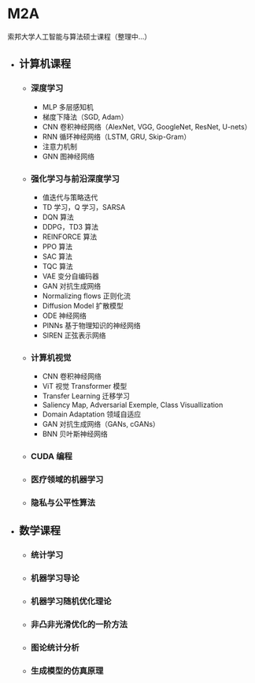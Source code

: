 # M2A
索邦大学人工智能与算法硕士课程（整理中...）

- ## 计算机课程
  - ### 深度学习
    - MLP 多层感知机
    - 梯度下降法（SGD, Adam）
    - CNN 卷积神经网络（AlexNet, VGG, GoogleNet, ResNet, U-nets）
    - RNN 循环神经网络（LSTM, GRU, Skip-Gram）
    - 注意力机制
    - GNN 图神经网络
  - ### 强化学习与前沿深度学习
    - 值迭代与策略迭代
    - TD 学习，Q 学习，SARSA
    - DQN 算法
    - DDPG，TD3 算法
    - REINFORCE 算法
    - PPO 算法
    - SAC 算法
    - TQC 算法
    - VAE 变分自编码器
    - GAN 对抗生成网络
    - Normalizing flows 正则化流
    - Diffusion Model 扩散模型
    - ODE 神经网络
    - PINNs 基于物理知识的神经网络
    - SIREN 正弦表示网络
  - ### 计算机视觉
    - CNN 卷积神经网络
    - ViT 视觉 Transformer 模型
    - Transfer Learning 迁移学习
    - Saliency Map, Adversarial Exemple, Class Visuallization
    - Domain Adaptation 领域自适应
    - GAN 对抗生成网络（GANs, cGANs）
    - BNN 贝叶斯神经网络
  - ### CUDA 编程
  - ### 医疗领域的机器学习
  - ### 隐私与公平性算法
- ## 数学课程
  - ### 统计学习
  - ### 机器学习导论
  - ### 机器学习随机优化理论
  - ### 非凸非光滑优化的一阶方法
  - ### 图论统计分析
  - ### 生成模型的仿真原理
